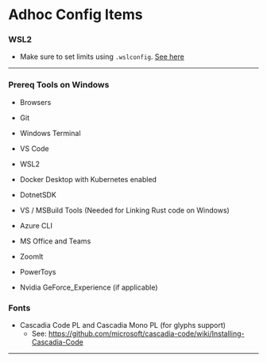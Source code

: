 # Adhoc Config Items

### WSL2

* Make sure to set limits using `.wslconfig`. [See here](https://docs.microsoft.com/en-us/windows/wsl/wsl-config#configure-global-options-with-wslconfig)

---

### Prereq Tools on Windows

* Browsers
* Git
* Windows Terminal
* VS Code
* WSL2
* Docker Desktop with Kubernetes enabled
* DotnetSDK
* VS / MSBuild Tools (Needed for Linking Rust code on Windows)

* Azure CLI

* MS Office and Teams
* ZoomIt
* PowerToys
* Nvidia GeForce_Experience (if applicable)

### Fonts

* Cascadia Code PL and Cascadia Mono PL (for glyphs support)
    * See: https://github.com/microsoft/cascadia-code/wiki/Installing-Cascadia-Code

---
